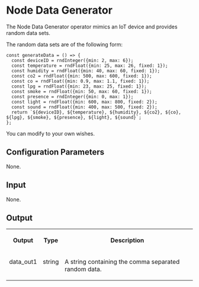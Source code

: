 <!-- loiod2b70358942743fa88a69683d5384dc3 -->

# Node Data Generator

The Node Data Generator operator mimics an IoT device and provides random data sets.



The random data sets are of the following form:

```
const generateData = () => {
  const deviceID = rndInteger({min: 2, max: 6});
  const temperature = rndFloat({min: 25, max: 26, fixed: 1});
  const humidity = rndFloat({min: 40, max: 60, fixed: 1});
  const co2 = rndFloat({min: 500, max: 600, fixed: 1});
  const co = rndFloat({min: 0.9, max: 1.1, fixed: 1});
  const lpg = rndFloat({min: 23, max: 25, fixed: 1});
  const smoke = rndFloat({min: 50, max: 60, fixed: 1});
  const presence = rndInteger({min: 0, max: 1});
  const light = rndFloat({min: 600, max: 800, fixed: 2});
  const sound = rndFloat({min: 400, max: 500, fixed: 2});
  return `${deviceID}, ${temperature}, ${humidity}, ${co2}, ${co}, ${lpg}, ${smoke}, ${presence}, ${light}, ${sound}`;
};
```

You can modify to your own wishes.



<a name="loiod2b70358942743fa88a69683d5384dc3__section_sqt_54q_n4b"/>

## Configuration Parameters

None.



<a name="loiod2b70358942743fa88a69683d5384dc3__section_xgk_w4q_n4b"/>

## Input

None.



<a name="loiod2b70358942743fa88a69683d5384dc3__section_gqj_x4q_n4b"/>

## Output


<table>
<tr>
<th valign="top">

Output

</th>
<th valign="top">

Type

</th>
<th valign="top">

Description

</th>
</tr>
<tr>
<td valign="top">

data\_out1

</td>
<td valign="top">

string

</td>
<td valign="top">

A string containing the comma separated random data.

</td>
</tr>
</table>

